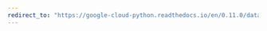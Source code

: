 ```yaml
---
redirect_to: "https://google-cloud-python.readthedocs.io/en/0.11.0/datastore-entities.html"
---
```

